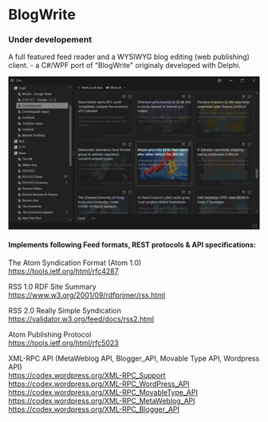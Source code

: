 # BlogWrite

### Under developement
  
A full featured feed reader and a WYSIWYG blog editing (web publishing) client.  - a C#/WPF port of "BlogWrite" originaly developed with Delphi.

![BlogWrite4](https://github.com/torum/BlogWrite/blob/master/docs/images/BlogWrite4.png?raw=true) 

#### Implements following Feed formats, REST protocols & API specifications:  

The Atom Syndication Format (Atom 1.0)  
https://tools.ietf.org/html/rfc4287

RSS 1.0 RDF Site Summary  
https://www.w3.org/2001/09/rdfprimer/rss.html

RSS 2.0 Really Simple Syndication  
https://validator.w3.org/feed/docs/rss2.html

Atom Publishing Protocol  
https://tools.ietf.org/html/rfc5023

XML-RPC API (MetaWeblog API, Blogger_API, Movable Type API, Wordpress API)  
https://codex.wordpress.org/XML-RPC_Support  
https://codex.wordpress.org/XML-RPC_WordPress_API  
https://codex.wordpress.org/XML-RPC_MovableType_API  
https://codex.wordpress.org/XML-RPC_MetaWeblog_API  
https://codex.wordpress.org/XML-RPC_Blogger_API  

